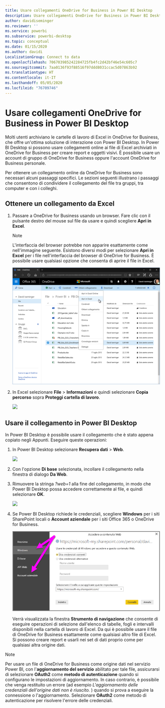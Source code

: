 ```yaml
---
title: Usare collegamenti OneDrive for Business in Power BI Desktop
description: Usare collegamenti OneDrive for Business in Power BI Desktop
author: davidiseminger
ms.reviewer: ''
ms.service: powerbi
ms.subservice: powerbi-desktop
ms.topic: conceptual
ms.date: 01/15/2020
ms.author: davidi
LocalizationGroup: Connect to data
ms.openlocfilehash: 706703985242284725fb4fc2d42bf46e54c605c7
ms.sourcegitcommit: 7aa0136f93f88516f97ddd8031ccac5d07863b92
ms.translationtype: HT
ms.contentlocale: it-IT
ms.lasthandoff: 05/05/2020
ms.locfileid: "76709746"
---
```

# <a name="use-onedrive-for-business-links-in-power-bi-desktop"></a>Usare collegamenti OneDrive for Business in Power BI Desktop
Molti utenti archiviano le cartelle di lavoro di Excel in OneDrive for Business, che offre un'ottima soluzione di interazione con Power BI Desktop. In Power BI Desktop si possono usare collegamenti online ai file di Excel archiviati in OneDrive for Business per creare report e oggetti visivi. È possibile usare un account di gruppo di OneDrive for Business oppure l'account OneDrive for Business personale.

Per ottenere un collegamento online da OneDrive for Business sono necessari alcuni passaggi specifici. Le sezioni seguenti illustrano i passaggi che consentono di condividere il collegamento del file tra gruppi, tra computer e con i colleghi.

## <a name="get-a-link-from-excel"></a>Ottenere un collegamento da Excel
1. Passare a OneDrive for Business usando un browser. Fare clic con il pulsante destro del mouse sul file da usare e quindi scegliere **Apri in Excel**.
   
   > [!NOTE]
   > L'interfaccia del browser potrebbe non apparire esattamente come nell'immagine seguente. Esistono diversi modi per selezionare **Apri in Excel** per i file nell'interfaccia del browser di OneDrive for Business. È possibile usare qualsiasi opzione che consenta di aprire il file in Excel.
   > 
   > 
   
   ![](media/desktop-use-onedrive-business-links/odb-links_02.png)
2. In Excel selezionare **File** > **Informazioni** e quindi selezionare **Copia percorso** sopra **Proteggi cartella di lavoro**.
   
   ![](media/desktop-use-onedrive-business-links/onedrive-copy-path.png)

## <a name="use-the-link-in-power-bi-desktop"></a>Usare il collegamento in Power BI Desktop
In Power BI Desktop è possibile usare il collegamento che è stato appena copiato negli Appunti. Eseguire queste operazioni:

1. In Power BI Desktop selezionare **Recupera dati** > **Web**.
   
   ![](media/desktop-use-onedrive-business-links/power-bi-web-link-onedrive.png)
2. Con l'opzione **Di base** selezionata, incollare il collegamento nella finestra di dialogo **Da Web**.
3. Rimuovere la stringa *?web=1* alla fine del collegamento, in modo che Power BI Desktop possa accedere correttamente al file, e quindi selezionare **OK**.
   
    ![](media/desktop-use-onedrive-business-links/power-bi-web-link-confirmation.png) 
4. Se Power BI Desktop richiede le credenziali, scegliere **Windows** per i siti SharePoint locali o **Account aziendale** per i siti Office 365 o OneDrive for Business.
   
   ![](media/desktop-use-onedrive-business-links/odb-links_06.png)

   Verrà visualizzata la finestra **Strumento di navigazione** che consente di eseguire operazioni di selezione dall'elenco di tabelle, fogli e intervalli disponibili nella cartella di lavoro di Excel. Da qui è possibile usare il file di OneDrive for Business esattamente come qualsiasi altro file di Excel. Si possono creare report e usarli nei set di dati proprio come per qualsiasi altra origine dati.

> [!NOTE]
> Per usare un file di OneDrive for Business come origine dati nel servizio Power BI, con l'**aggiornamento del servizio** abilitato per tale file, assicurarsi di selezionare **OAuth2** come **metodo di autenticazione** quando si configurano le impostazioni di aggiornamento. In caso contrario, è possibile che venga restituito un errore (ad esempio *L'aggiornamento delle credenziali dell'origine dati non è riuscito.* ) quando si prova a eseguire la connessione o l'aggiornamento. Selezionare **OAuth2** come metodo di autenticazione per risolvere l'errore delle credenziali.
> 
> 

